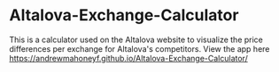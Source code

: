 # Altalova-Exchange-Calculator
This is a calculator used on the Altalova website to visualize the price differences per exchange for Altalova's competitors.
View the app here https://andrewmahoneyf.github.io/Altalova-Exchange-Calculator/
